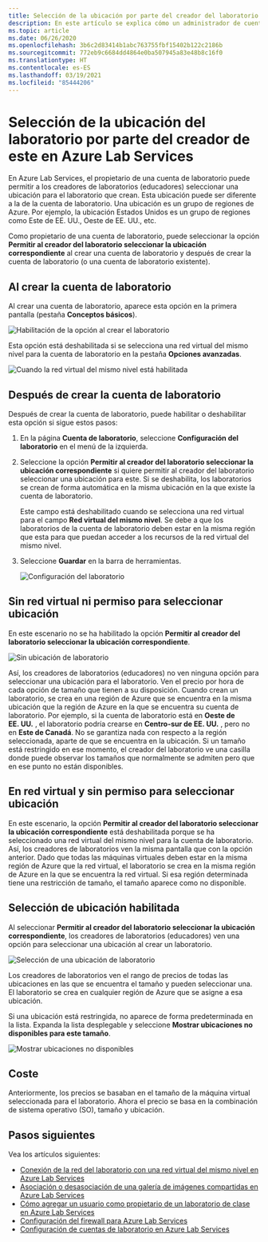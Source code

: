 ```yaml
---
title: Selección de la ubicación por parte del creador del laboratorio en Azure Lab Services
description: En este artículo se explica cómo un administrador de cuentas de laboratorio puede permitir que los creadores de laboratorios seleccionen las ubicaciones de sus laboratorios.
ms.topic: article
ms.date: 06/26/2020
ms.openlocfilehash: 3b6c2d83414b1abc763755fbf15402b122c2186b
ms.sourcegitcommit: 772eb9c6684dd4864e0ba507945a83e48b8c16f0
ms.translationtype: HT
ms.contentlocale: es-ES
ms.lasthandoff: 03/19/2021
ms.locfileid: "85444206"
---
```

# <a name="allow-lab-creator-to-pick-location-for-the-lab-in-azure-lab-services"></a>Selección de la ubicación del laboratorio por parte del creador de este en Azure Lab Services
En Azure Lab Services, el propietario de una cuenta de laboratorio puede permitir a los creadores de laboratorios (educadores) seleccionar una ubicación para el laboratorio que crean. Esta ubicación puede ser diferente a la de la cuenta de laboratorio. Una ubicación es un grupo de regiones de Azure. Por ejemplo, la ubicación Estados Unidos es un grupo de regiones como Este de EE. UU., Oeste de EE. UU., etc. 

Como propietario de una cuenta de laboratorio, puede seleccionar la opción **Permitir al creador del laboratorio seleccionar la ubicación correspondiente** al crear una cuenta de laboratorio y después de crear la cuenta de laboratorio (o una cuenta de laboratorio existente). 

## <a name="at-the-time-of-lab-account-creation"></a>Al crear la cuenta de laboratorio
Al crear una cuenta de laboratorio, aparece esta opción en la primera pantalla (pestaña **Conceptos básicos**). 

![Habilitación de la opción al crear el laboratorio](./media/allow-lab-creator-pick-lab-location/create-lab-account.png)

Esta opción está deshabilitada si se selecciona una red virtual del mismo nivel para la cuenta de laboratorio en la pestaña **Opciones avanzadas**.  

![Cuando la red virtual del mismo nivel está habilitada](./media/allow-lab-creator-pick-lab-location/peer-virtual-network.png)


## <a name="after-the-lab-account-is-created"></a>Después de crear la cuenta de laboratorio
Después de crear la cuenta de laboratorio, puede habilitar o deshabilitar esta opción si sigue estos pasos: 

1. En la página **Cuenta de laboratorio**, seleccione **Configuración del laboratorio** en el menú de la izquierda.
2. Seleccione la opción **Permitir al creador del laboratorio seleccionar la ubicación correspondiente** si quiere permitir al creador del laboratorio seleccionar una ubicación para este. Si se deshabilita, los laboratorios se crean de forma automática en la misma ubicación en la que existe la cuenta de laboratorio. 
    
    Este campo está deshabilitado cuando se selecciona una red virtual para el campo **Red virtual del mismo nivel**. Se debe a que los laboratorios de la cuenta de laboratorio deben estar en la misma región que esta para que puedan acceder a los recursos de la red virtual del mismo nivel. 
1. Seleccione **Guardar** en la barra de herramientas. 

    ![Configuración del laboratorio](./media/allow-lab-creator-pick-lab-location/lab-settings.png)

## <a name="no-virtual-network-and-location-selection-isnt-allowed"></a>Sin red virtual ni permiso para seleccionar ubicación
En este escenario no se ha habilitado la opción **Permitir al creador del laboratorio seleccionar la ubicación correspondiente**. 

![Sin ubicación de laboratorio](./media/allow-lab-creator-pick-lab-location/lab-no-location.png)

Así, los creadores de laboratorios (educadores) no ven ninguna opción para seleccionar una ubicación para el laboratorio. Ven el precio por hora de cada opción de tamaño que tienen a su disposición. Cuando crean un laboratorio, se crea en una región de Azure que se encuentra en la misma ubicación que la región de Azure en la que se encuentra su cuenta de laboratorio. Por ejemplo, si la cuenta de laboratorio está en **Oeste de EE. UU.** , el laboratorio podría crearse en **Centro-sur de EE. UU.** , pero no en **Este de Canadá**. No se garantiza nada con respecto a la región seleccionada, aparte de que se encuentra en la ubicación. Si un tamaño está restringido en ese momento, el creador del laboratorio ve una casilla donde puede observar los tamaños que normalmente se admiten pero que en ese punto no están disponibles. 

## <a name="in-virtual-network-and-location-selection-isnt-allowed"></a>En red virtual y sin permiso para seleccionar ubicación
En este escenario, la opción **Permitir al creador del laboratorio seleccionar la ubicación correspondiente** está deshabilitada porque se ha seleccionado una red virtual del mismo nivel para la cuenta de laboratorio. Así, los creadores de laboratorios ven la misma pantalla que con la opción anterior. Dado que todas las máquinas virtuales deben estar en la misma región de Azure que la red virtual, el laboratorio se crea en la misma región de Azure en la que se encuentra la red virtual. Si esa región determinada tiene una restricción de tamaño, el tamaño aparece como no disponible. 

## <a name="location-selection-is-enabled"></a>Selección de ubicación habilitada
Al seleccionar **Permitir al creador del laboratorio seleccionar la ubicación correspondiente**, los creadores de laboratorios (educadores) ven una opción para seleccionar una ubicación al crear un laboratorio. 

![Selección de una ubicación de laboratorio](./media/allow-lab-creator-pick-lab-location/location-selection.png)

Los creadores de laboratorios ven el rango de precios de todas las ubicaciones en las que se encuentra el tamaño y pueden seleccionar una. El laboratorio se crea en cualquier región de Azure que se asigne a esa ubicación.

Si una ubicación está restringida, no aparece de forma predeterminada en la lista. Expanda la lista desplegable y seleccione **Mostrar ubicaciones no disponibles para este tamaño**. 

![Mostrar ubicaciones no disponibles](./media/allow-lab-creator-pick-lab-location/show-unavailable-locations.png)

## <a name="cost"></a>Coste
Anteriormente, los precios se basaban en el tamaño de la máquina virtual seleccionada para el laboratorio. Ahora el precio se basa en la combinación de sistema operativo (SO), tamaño y ubicación. 

## <a name="next-steps"></a>Pasos siguientes
Vea los artículos siguientes:

- [Conexión de la red del laboratorio con una red virtual del mismo nivel en Azure Lab Services](how-to-connect-peer-virtual-network.md)
- [Asociación o desasociación de una galería de imágenes compartidas en Azure Lab Services](how-to-attach-detach-shared-image-gallery.md)
- [Cómo agregar un usuario como propietario de un laboratorio de clase en Azure Lab Services](how-to-add-user-lab-owner.md)
- [Configuración del firewall para Azure Lab Services](how-to-configure-firewall-settings.md)
- [Configuración de cuentas de laboratorio en Azure Lab Services](how-to-configure-lab-accounts.md)